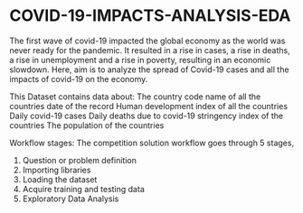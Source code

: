 # COVID-19-IMPACTS-ANALYSIS-EDA

The first wave of covid-19 impacted the global economy as the world was never ready for the pandemic. It resulted in a rise in cases, a rise in deaths, a rise in unemployment and a rise in poverty, resulting in an economic slowdown.
Here, aim is to analyze the spread of Covid-19 cases and all the impacts of covid-19 on the economy.

This Dataset contains data about:
The country code
name of all the countries
date of the record
Human development index of all the countries
Daily covid-19 cases
Daily deaths due to covid-19
stringency index of the countries
The population of the countries

Workflow stages:
The competition solution workflow goes through 5 stages,

1. Question or problem definition
2. Importing libraries
3. Loading the dataset
4. Acquire training and testing data
5. Exploratory Data Analysis

